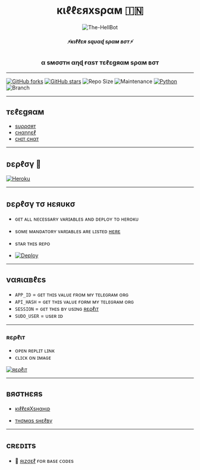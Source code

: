 <h1 align="center">
  <b>кιℓℓεяxsραм 🇮🇳</b>
</h1>

<p align="center">
  <img src="https://te.legra.ph/file/c6bdca585c164795977cd.jpg" alt="The-HellBot">
</p>

<h6 align="center">
  <b>⚡кιℓℓεя sqυαɖ sραм вσт⚡</b>
</h6>

<h3 align="center">
  <b>α sмσσтн αηɖ  ғαsт тεℓεgяαм sραм вσт</b>
</h3>

------
[![GitHub forks](https://img.shields.io/github/forks/KillerXaman/KillerXspam?&style=flat-square&logo=github)](https://github.com/KillerXaman/KillerXspam/fork)
[![GitHub stars](https://img.shields.io/github/stars/KillerXaman/KillerXspam?&style=flat-square&logo=github)](https://github.com/KillerXaman/KillerXspam/stargazers)
![Repo Size](https://img.shields.io/github/repo-size/KillerXaman/KillerXspam?&style=flat-square&logo=github)
![Maintenance](https://img.shields.io/badge/Maintained%3F-yes-green?&style=flat-square)
[![Python](https://img.shields.io/badge/Python-v3.9-blue)](https://www.python.org/)
![Branch](https://img.shields.io/badge/Branch-main-orange)

------
## тεℓεgяαм
- [sυρρσят](https://t.me/KillerXspam)
- [cнαηηεℓ](https://t.me/KillerSquadSpamBot)
- [cнɪт cнαт](https://t.me/SAB_KAA_KATEGA)

------
## ᴅερℓσү 🚀
[![Heroku](https://te.legra.ph/file/f210abed7975ea59303cf.jpg)](https://heroku.com/deploy?template=https://github.com/DARKAMAN5/Deploy-X)


------
## ᴅερℓσү тσ нεяυкσ
- ɢᴇᴛ ᴀʟʟ ɴᴇᴄᴇssᴀʀʏ ᴠᴀʀɪᴀʙʟᴇs ᴀɴᴅ ᴅᴇᴘʟᴏʏ ᴛᴏ ʜᴇʀᴏᴋᴜ
- sᴏᴍᴇ ᴍᴀɴᴅᴀᴛᴏʀʏ ᴠᴀʀɪᴀʙʟᴇs ᴀʀᴇ ʟɪsᴛᴇᴅ [нεяε](#vαяιαвℓεs)
- sᴛᴀʀ ᴛʜɪs ʀᴇᴘᴏ

- [![Deploy](https://www.herokucdn.com/deploy/button.svg)](https://heroku.com/deploy?template=https://github.com/DARKAMAN5/Deploy-X)

------

## vαяιαвℓεs

- `APP_ID`  =  ɢᴇᴛ ᴛʜɪs ᴠᴀʟᴜᴇ ғʀᴏᴍ ᴍʏ ᴛᴇʟᴇɢʀᴀᴍ ᴏʀɢ
- `API_HASH`  =  ɢᴇᴛ ᴛʜɪs ᴠᴀʟᴜᴇ ғᴏʀᴍ ᴍʏ ᴛᴇʟᴇɢʀᴀᴍ ᴏʀɢ
- `SESSION`  =  ɢᴇᴛ ᴛʜɪs ʙʏ ᴜsɪɴɢ [ʀερℓιт](#ʀερℓιт)
- `SUDO_USER`  = ᴜsᴇʀ ɪᴅ

------

### ʀερℓιт
- ᴏᴘᴇɴ ʀᴇᴘʟɪᴛ ʟɪɴᴋ 
- ᴄʟɪᴄᴋ ᴏɴ ɪᴍᴀɢᴇ

[![яερℓιт](https://te.legra.ph/file/ed5a82d6686d953473f1e.jpg)](https://replit.com/@KillerXaman/KillerXspam)

------
## вяσтнεяs
- [кιℓℓεяXsнαнιᴅ](t.me/KillerXshahid)

- [ᴛнσмαs sнεℓвү](t.me/THOM4S_SH3LBY)
------

## cʀεᴅɪᴛs

- 💖 [яιzσεℓ](https://t.me/TheRizoel) ғᴏʀ ʙᴀsᴇ ᴄᴏᴅᴇs

